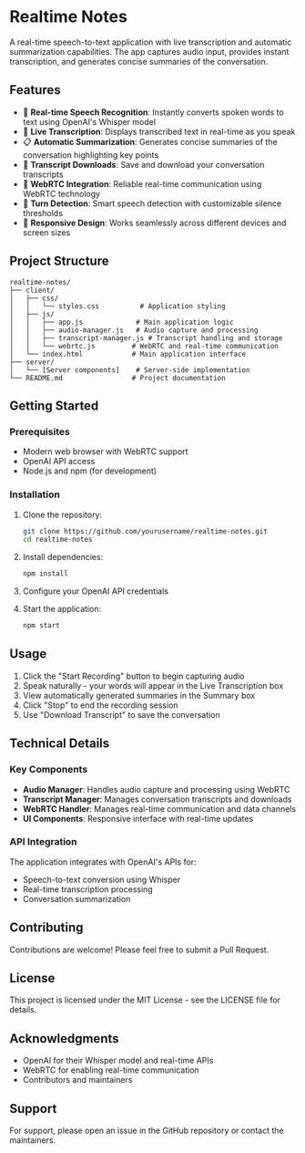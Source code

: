 # Realtime Notes

A real-time speech-to-text application with live transcription and automatic summarization capabilities. The app captures audio input, provides instant transcription, and generates concise summaries of the conversation.

## Features

- 🎤 **Real-time Speech Recognition**: Instantly converts spoken words to text using OpenAI's Whisper model
- 📝 **Live Transcription**: Displays transcribed text in real-time as you speak
- 📋 **Automatic Summarization**: Generates concise summaries of the conversation highlighting key points
- 💾 **Transcript Downloads**: Save and download your conversation transcripts
- 🔄 **WebRTC Integration**: Reliable real-time communication using WebRTC technology
- 🎯 **Turn Detection**: Smart speech detection with customizable silence thresholds
- 📱 **Responsive Design**: Works seamlessly across different devices and screen sizes

## Project Structure

```
realtime-notes/
├── client/
│   ├── css/
│   │   └── styles.css          # Application styling
│   ├── js/
│   │   ├── app.js             # Main application logic
│   │   ├── audio-manager.js   # Audio capture and processing
│   │   ├── transcript-manager.js # Transcript handling and storage
│   │   └── webrtc.js         # WebRTC and real-time communication
│   └── index.html            # Main application interface
├── server/
│   └── [Server components]    # Server-side implementation
└── README.md                 # Project documentation
```

## Getting Started

### Prerequisites

- Modern web browser with WebRTC support
- OpenAI API access
- Node.js and npm (for development)

### Installation

1. Clone the repository:
   ```bash
   git clone https://github.com/yourusername/realtime-notes.git
   cd realtime-notes
   ```

2. Install dependencies:
   ```bash
   npm install
   ```

3. Configure your OpenAI API credentials

4. Start the application:
   ```bash
   npm start
   ```

## Usage

1. Click the "Start Recording" button to begin capturing audio
2. Speak naturally - your words will appear in the Live Transcription box
3. View automatically generated summaries in the Summary box
4. Click "Stop" to end the recording session
5. Use "Download Transcript" to save the conversation

## Technical Details

### Key Components

- **Audio Manager**: Handles audio capture and processing using WebRTC
- **Transcript Manager**: Manages conversation transcripts and downloads
- **WebRTC Handler**: Manages real-time communication and data channels
- **UI Components**: Responsive interface with real-time updates

### API Integration

The application integrates with OpenAI's APIs for:
- Speech-to-text conversion using Whisper
- Real-time transcription processing
- Conversation summarization

## Contributing

Contributions are welcome! Please feel free to submit a Pull Request.

## License

This project is licensed under the MIT License - see the LICENSE file for details.

## Acknowledgments

- OpenAI for their Whisper model and real-time APIs
- WebRTC for enabling real-time communication
- Contributors and maintainers

## Support

For support, please open an issue in the GitHub repository or contact the maintainers.
